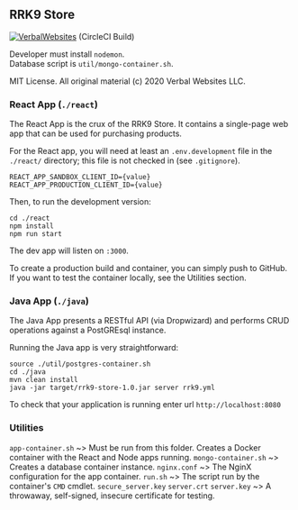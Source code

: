## RRK9 Store

[![VerbalWebsites](https://circleci.com/gh/VerbalWebsites/rrk9-store.svg?style=svg)](https://app.circleci.com/pipelines/github/VerbalWebsites/rrk9-store)
(CircleCI Build)

Developer must install `nodemon`.  
Database script is `util/mongo-container.sh`.

MIT License. All original material (c) 2020 Verbal Websites LLC.

### React App (`./react`)
The React App is the crux of the RRK9 Store. It contains a single-page web app that can be used for purchasing products.

For the React app, you will need at least an `.env.development` file in the `./react/` directory; this file is not checked in (see `.gitignore`).
```
REACT_APP_SANDBOX_CLIENT_ID={value}
REACT_APP_PRODUCTION_CLIENT_ID={value}
```

Then, to run the development version:
```
cd ./react
npm install
npm run start
```
The dev app will listen on `:3000`.

To create a production build and container, you can simply push to GitHub. If you want to test the container locally, see the Utilities section.


### Java App (`./java`)
The Java App presents a RESTful API (via Dropwizard) and performs CRUD operations against a PostGREsql instance.

Running the Java app is very straightforward:
```
source ./util/postgres-container.sh
cd ./java
mvn clean install
java -jar target/rrk9-store-1.0.jar server rrk9.yml
```
To check that your application is running enter url `http://localhost:8080`

### Utilities
`app-container.sh` ~> Must be run from this folder. Creates a Docker container with the React and Node apps running.
`mongo-container.sh` ~> Creates a database container instance.
`nginx.conf` ~> The NginX configuration for the app container.
`run.sh` ~> The script run by the container's `CMD` cmdlet.
`secure_server.key` `server.crt` `server.key` ~> A throwaway, self-signed, insecure certificate for testing.
